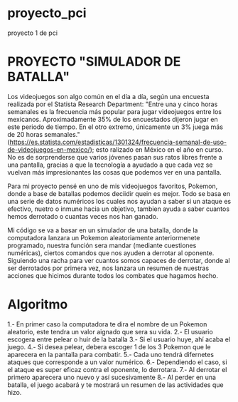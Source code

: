 # proyecto_pci
proyecto 1 de pci

# PROYECTO "SIMULADOR DE BATALLA"

Los videojuegos son algo común en el día a día, según una encuesta realizada por el Statista Research Department: "Entre una y cinco horas semanales es la frecuencia más popular para jugar videojuegos entre los mexicanos. Aproximadamente 35% de los encuestados dijeron jugar en este periodo de tiempo. En el otro extremo, únicamente un 3% juega más de 20 horas semanales." (https://es.statista.com/estadisticas/1301324/frecuencia-semanal-de-uso-de-videojuegos-en-mexico/); esto ralizado en México en el año en curso.
No es de sorprenderse que varios jóvenes pasan sus ratos libres frente a una pantalla, gracias a que la tecnología a ayudado a que cada vez se vuelvan más impresionantes las cosas que podemos ver en una pantalla.

Para mi proyecto pensé en uno de mis videojuegos favoritos, Pokemon, donde a base de batallas podemos deciidir quein es mejor. Todo se basa en una serie de datos numéricos los cuales nos ayudan a saber si un ataque es efectivo, nuetro o inmune hacia un objetivo, tambien ayuda a saber cuantos hemos derrotado o cuantas veces nos han ganado.

Mi código se va a basar en un simulador de una batalla, donde la computadora lanzara un Pokemon aleatoriamente anteriormenete programado, nuestra función sera mandar (mediante cuestiones numéricas), ciertos comandos que nos ayuden a derrotar al oponente. Siguiendo una racha para ver cuantos somos capaces de derrotar, donde al ser derrotados por primera vez, nos lanzara un resumen de nuestras acciones que hicimos durante todos los combates que hagamos hecho.

# Algoritmo
1.- En primer caso la computadora te dira el nombre de un Pokemon aleatorio, este tendra un valor aignado que sera su vida.
2.- El usuario escogera entre pelear o huir de la batalla
3.- Si el usuario huye, ahí acaba el juego.
4.- Si desea pelear, debera escoger 1 de los 3 Pokemon que le aparecera en la pantalla para combatir.
5.- Cada uno tendrá difernetes ataques que corresponde a un valor numérico.
6.- Dependiendo el caso, si el ataque es super eficaz contra el oponente, lo derrotara.
7.- Al derrotar el primero aparecera uno nuevo y así sucesivamente
8.- Al perder en una batalla, el juego acabará y te mostrará un resumen de las actividades que hizo.
